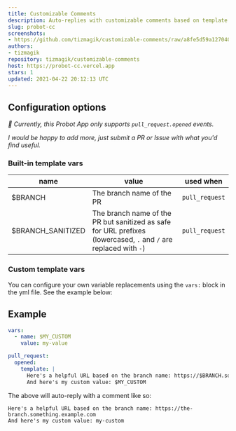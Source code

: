 ```yaml
---
title: Customizable Comments
description: Auto-replies with customizable comments based on template vars
slug: probot-cc
screenshots:
- https://github.com/tizmagik/customizable-comments/raw/a8fe5d59a127040ab6842dbf2c681e7690970544/public/probot-cc-sample.png
authors:
- tizmagik
repository: tizmagik/customizable-comments
host: https://probot-cc.vercel.app
stars: 1
updated: 2021-04-22 20:12:13 UTC
---
```


## Configuration options

_📒 Currently, this Probot App only supports `pull_request.opened` events._

_I would be happy to add more, just submit a PR or Issue with what you'd find useful._

### Built-in template vars

| name               | value                                                                                                            | used when      |
| ------------------ | ---------------------------------------------------------------------------------------------------------------- | -------------- |
| \$BRANCH           | The branch name of the PR                                                                                        | `pull_request` |
| \$BRANCH_SANITIZED | The branch name of the PR but sanitized as safe for URL prefixes (lowercased, `.` and `/` are replaced with `-`) | `pull_request` |

### Custom template vars

You can configure your own variable replacements using the `vars:` block in the yml file. See the example below:

## Example

```yaml
vars:
  - name: $MY_CUSTOM
    value: my-value

pull_request:
  opened:
    template: |
      Here's a helpful URL based on the branch name: https://$BRANCH.something.example.com
      And here's my custom value: $MY_CUSTOM
```

The above will auto-reply with a comment like so:

```
Here's a helpful URL based on the branch name: https://the-branch.something.example.com
And here's my custom value: my-custom
```

